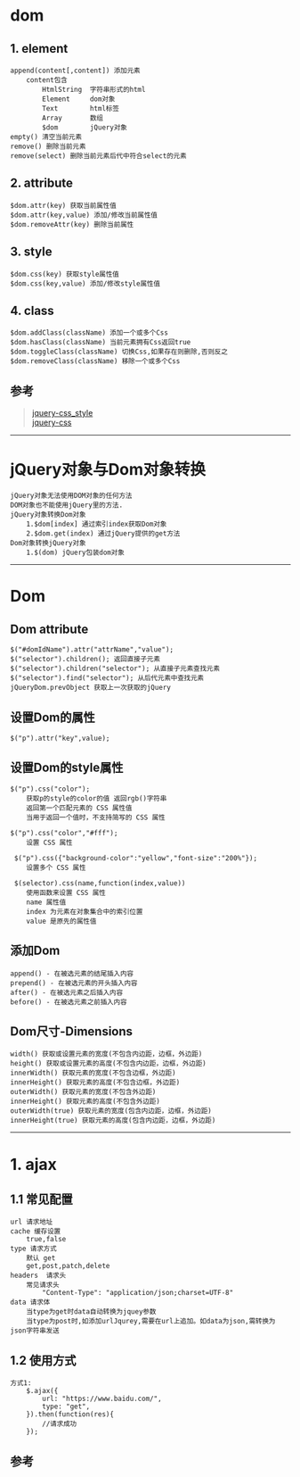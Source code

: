 # dom                      
## 1. element        
    append(content[,content]) 添加元素
        content包含
            HtmlString  字符串形式的html
            Element     dom对象
            Text        html标签
            Array       数组
            $dom        jQuery对象
    empty() 清空当前元素
    remove() 删除当前元素
    remove(select) 删除当前元素后代中符合select的元素            
## 2. attribute  
    $dom.attr(key) 获取当前属性值
    $dom.attr(key,value) 添加/修改当前属性值
    $dom.removeAttr(key) 删除当前属性
## 3. style    
    $dom.css(key) 获取style属性值
    $dom.css(key,value) 添加/修改style属性值
## 4. class  
    $dom.addClass(className) 添加一个或多个Css
    $dom.hasClass(className) 当前元素拥有Css返回true
    $dom.toggleClass(className) 切换Css,如果存在则删除,否则反之
    $dom.removeClass(className) 移除一个或多个Css
## 参考  
>   [jquery-css_style](https://api.jquery.com/css/)  
>   [jquery-css](https://api.jquery.com/category/css/)  

---        
     
# jQuery对象与Dom对象转换
    jQuery对象无法使用DOM对象的任何方法
    DOM对象也不能使用jQuery里的方法.
    jQuery对象转换Dom对象
        1.$dom[index] 通过索引index获取Dom对象
        2.$dom.get(index) 通过jQuery提供的get方法
    Dom对象转换jQuery对象
        1.$(dom) jQuery包装dom对象
          
---       
     
# Dom
## Dom attribute
    $("#domIdName").attr("attrName","value");
    $("selector").children(); 返回直接子元素
    $("selector").children("selector"); 从直接子元素查找元素
    $("selector").find("selector"); 从后代元素中查找元素
    jQueryDom.prevObject 获取上一次获取的jQuery
## 设置Dom的属性
    $("p").attr("key",value);
## 设置Dom的style属性
    $("p").css("color"); 
        获取p的style的color的值 返回rgb()字符串
        返回第一个匹配元素的 CSS 属性值
        当用于返回一个值时，不支持简写的 CSS 属性
        
    $("p").css("color","#fff");
        设置 CSS 属性
        
     $("p").css({"background-color":"yellow","font-size":"200%"});  
        设置多个 CSS 属性
     
     $(selector).css(name,function(index,value))
        使用函数来设置 CSS 属性
        name 属性值
        index 为元素在对象集合中的索引位置
        value 是原先的属性值
## 添加Dom
    append() - 在被选元素的结尾插入内容
    prepend() - 在被选元素的开头插入内容
    after() - 在被选元素之后插入内容
    before() - 在被选元素之前插入内容
## Dom尺寸-Dimensions
    width() 获取或设置元素的宽度(不包含内边距，边框，外边距)
    height() 获取或设置元素的高度(不包含内边距，边框，外边距)
    innerWidth() 获取元素的宽度(不包含边框，外边距)
    innerHeight() 获取元素的高度(不包含边框，外边距)
    outerWidth() 获取元素的宽度(不包含外边距)
    innerHeight() 获取元素的高度(不包含外边距)
    outerWidth(true) 获取元素的宽度(包含内边距，边框，外边距)
    innerHeight(true) 获取元素的高度(包含内边距，边框，外边距)
          
---    
            
# 1. ajax
## 1.1 常见配置
    url 请求地址
    cache 缓存设置
        true,false
    type 请求方式
        默认 get
        get,post,patch,delete
    headers  请求头
        常见请求头
            "Content-Type": "application/json;charset=UTF-8"
    data 请求体
        当type为get时data自动转换为jquey参数
        当type为post时,如添加urlJqurey,需要在url上追加。如data为json,需转换为json字符串发送
## 1.2 使用方式
    方式1:
        $.ajax({
            url: "https://www.baidu.com/",
            type: "get",
        }).then(function(res){
            //请求成功
        });
## 参考
> []()
          